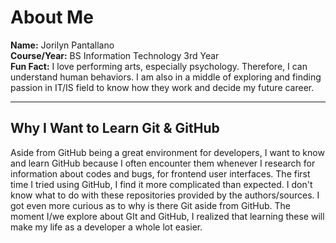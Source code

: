 # About Me

**Name:** Jorilyn Pantallano  
**Course/Year:** BS Information Technology 3rd Year  
**Fun Fact:** I love performing arts, especially psychology. Therefore, I can understand human behaviors. I am also in a middle of exploring and finding passion in IT/IS field to know how they work and decide my future career.

---

## Why I Want to Learn Git & GitHub

Aside from GitHub being a great environment for developers, I want to know and learn GitHub because I often encounter them whenever I research for information about codes and bugs, for frontend user interfaces. The first time I tried using GitHub, I find it more complicated than expected. I don't know what to do with these repositories provided by the authors/sources. I got even more curious as to why is there Git aside from GitHub. The moment I/we explore about GIt and GitHub, I realized that learning these will make my life as a developer a whole lot easier.
